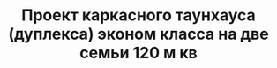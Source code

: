 ---
title: Проект каркасного таунхауса (дуплекса) эконом класса на две семьи 120 м кв
description: Готовый проект каркасного таунхауса (дуплекса) эконом класса на две семьи в скандинавском стиле. Площадь&#58; 120 м.кв.

layout: project
permalink: /proekty/:path

featured: 1
weight: 200

project-title: Каркасный эконом дуплекс
project-catalog-title: Каркасный дуплекс
project-name: TM-120
tiny-description: Таунхаус в скандинавском стиле

short-description: "Проект - финалист конкурса на жилье нового типа для молодых семей.
Две основные составляющие это проекта - самые бюджетные материалы и современная архитектура. Идеальная планировка, простая и чистая форма в сочетании с технологией каркасного строительства и дешевыми строительными конструкциями позволили сделать красивый, функциональный и экономичный дуплекс. Профлист - один из самых доступных материалов на рынке - основной отделочный материал всего дома. Стоимость строительства можно уменьшать за счет сокращения остекления секций не ухудшая внешний вид дома."

proce-project: "70 000 р"
price-build:


area: "2x120"

related:
- TD-85/105
- TD-105/125
- TD-75

params:
- name: "Площадь секции:"
  value: "120м<sup>2</sup>"
- name: "Площадь 1-го этажа:"
  value: "63м<sup>2</sup>"
- name: "Площадь 2-го этажа:"
  value: "57м<sup>2</sup>"
- name: "Терраса, навес"
  value: "от 12м<sup>2</sup>"
- name: "Габаритные размеры"
  value: "7.85 x 12.0м"
- name: "Спальни"
  value: "4"
- name: "Санузлы"
  value: "2"
- name: "Высота 1-го этажа"
  value: "2.7м"
- name: "Высота 2-го этажа"
  value: "от 1.2м"
- name: "Фундамент"
  value: "Ростверк, сваи"
- name: "Конструкция стен"
  value: "Каркас, минвата"
- name: "Перекрытия"
  value: "Каркас"
- name: "Покрытие кровли"
  value: "Профлист"
- name: "Облицовка стен"
  value: "Профлист"

options:
- name: "Зеркальный проект"
  value: "5 000 р"
- name: "Паспорт дома"
  value: "5 000 р"
- name: "Проект отопления"
  value: "30 000 р"
- name: "Водоснабжение, канализация"
  value: "30 000 р"
- name: "Проект электрики"
  value: "30 000 р"
- name: "Проект подвала"
  value: "30 000 р"
- name: "Замена материала стен"
  value: "20 000 р"
- name: "Изменение фундамента"
  value: "20 000 р"
- name: "Перепланировка (перегородки)"
  value: "5 000 р"
- name: "Дизайн интерьера"
  value: "120 000 р"
---